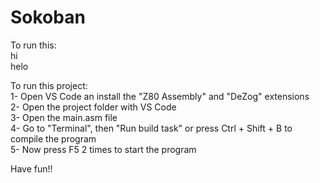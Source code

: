# Sokoban
  
To run this:  
hi  
helo  
  
To run this project:  
1- Open VS Code an install the "Z80 Assembly" and "DeZog" extensions  
2- Open the project folder with VS Code  
3- Open the main.asm file  
4- Go to "Terminal", then "Run build task" or press Ctrl + Shift + B to compile the program  
5- Now press F5 2 times to start the program  
  
Have fun!!  
  
